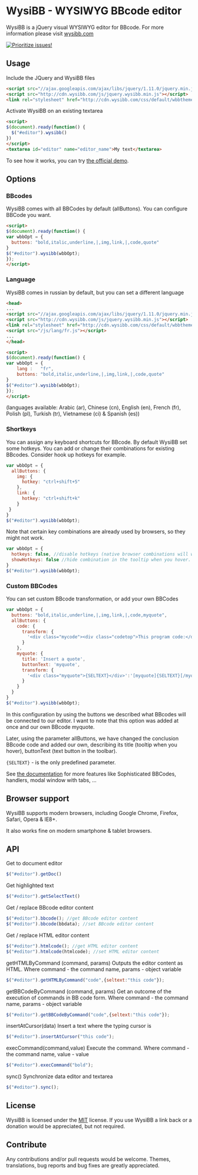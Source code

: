 # WysiBB - WYSIWYG BBcode editor

WysiBB is a jQuery visual WYSIWYG editor for BBcode.
For more information please visit [wysibb.com](http://www.wysibb.com)

[![Prioritize issues!](http://www.gitfund.org/img/badge/55a88db60a975a1154c22eea.svg)](http://www.gitfund.org/wbb/wysibb)

## Usage

Include the JQuery and WysiBB files

```html
<script src="//ajax.googleapis.com/ajax/libs/jquery/1.11.0/jquery.min.js"></script>
<script src="http://cdn.wysibb.com/js/jquery.wysibb.min.js"></script>
<link rel="stylesheet" href="http://cdn.wysibb.com/css/default/wbbtheme.css" />
```

Activate WysiBB on an existing textarea

```html
<script>
$(document).ready(function() {
  $("#editor").wysibb()
})
</script>
<textarea id="editor" name="editor_name">My text</textarea>
```

To see how it works, you can try [the official demo](http://www.wysibb.com/).

## Options

### BBcodes
WysiBB comes with all BBCodes by default (allButtons). You can configure BBCode you want.

```html
<script>
$(document).ready(function() {
var wbbOpt = {
  buttons: "bold,italic,underline,|,img,link,|,code,quote"
}
$("#editor").wysibb(wbbOpt);
});
</script>
```

### Language

WysiBB comes in russian by default, but you can set a different language

```html
<head>
...
<script src="//ajax.googleapis.com/ajax/libs/jquery/1.11.0/jquery.min.js"></script>
<script src="http://cdn.wysibb.com/js/jquery.wysibb.min.js"></script>
<link rel="stylesheet" href="http://cdn.wysibb.com/css/default/wbbtheme.css" />
<script src="/js/lang/fr.js"></script>
...
</head>

<script>
$(document).ready(function() {
var wbbOpt = {
    lang : 	 "fr",
    buttons: "bold,italic,underline,|,img,link,|,code,quote"
}
$("#editor").wysibb(wbbOpt);
});
</script>
```

(languages available: Arabic (ar), Chinese (cn), English (en), French (fr), Polish (pl), Turkish (tr), Vietnamese (ci) & Spanish (es))


### Shortkeys

You can assign any keyboard shortcuts for BBcode. By default WysiBB set some hotkeys. You can add or change their combinations for existing BBcodes. 
Consider hook up hotkeys for example.

```javascript
var wbbOpt = {
  allButtons: {
    img: {
      hotkey: "ctrl+shift+5"
    },
    link: {
      hotkey: "ctrl+shift+k"
    }
 }
}
$("#editor").wysibb(wbbOpt);
```

Note that certain key combinations are already used by browsers, so they might not work.

```javascript
var wbbOpt = {
  hotkeys: false, //disable hotkeys (native browser combinations will work)
  showHotkeys: false //hide combination in the tooltip when you hover.
}
$("#editor").wysibb(wbbOpt);
```

### Custom BBCodes

You can set custom BBcode transformation, or add your own BBCodes

```javascript
var wbbOpt = {
  buttons: "bold,italic,underline,|,img,link,|,code,myquote",
  allButtons: {
    code: {
      transform: {
        '<div class="mycode"><div class="codetop">This program code:</div><div class="codemain">{SELTEXT}</div></div>':'[code]{SELTEXT}[/code]'
      }
    },
    myquote: {
      title: 'Insert a quote',
      buttonText: 'myquote',
      transform: {
        '<div class="myquote">{SELTEXT}</div>':'[myquote]{SELTEXT}[/myquote]'
      }
    }
  }
}
$("#editor").wysibb(wbbOpt);
```

In this configuration by using the buttons we described what BBcodes will be connected to our editor. I want to note that this option was added at once and our own BBcode myquote.

Later, using the parameter allButtons, we have changed the conclusion BBcode code and added our own, describing its title (tooltip when you hover), buttonText (text button in the toolbar).

`{SELTEXT}` - is the only predefined parameter.

See [the documentation](http://www.wysibb.com/ru/docs/) for more features like Sophisticated BBCodes, handlers, modal window with tabs, ...

## Browser support

WysiBB supports modern browsers, including Google Chrome, Firefox, Safari, Opera & IE8+.

It also works fine on modern smartphone & tablet browsers.

## API

Get to document editor

```javascript
$("#editor").getDoc()
```

Get highlighted text

```javascript
$("#editor").getSelectText()
```

Get / replace BBcode editor content

```javascript
$("#editor").bbcode(); //get BBcode editor content
$("#editor").bbcode(bbdata); //set BBcode editor content
```

Get / replace HTML editor content

```javascript
$("#editor").htmlcode(); //get HTML editor content
$("#editor").htmlcode(htmlcode); //set HTML editor content
```

getHTMLByCommand (command, params)
Outputs the editor content as HTML. Where command - the command name, params - object variable

```javascript
$("#editor").getHTMLByCommand("code",{seltext:"this code"});
```

getBBCodeByCommand (command, params) 
Get an outcome of the execution of commands in BB code form. Where command - the command name, params - object variable

```javascript
$("#editor").getBBCodeByCommand("code",{seltext:"this code"});
```

insertAtCursor(data)
Insert a text where the typing cursor is

```javascript
$("#editor").insertAtCursor("this code");
```

execCommand(command,value)
Execute the command. Where command - the command name, value - value

```javascript
$("#editor").execCommand("bold");
```

sync()
Synchronize data editor and textarea

```javascript
$("#editor").sync();
```

## License

WysiBB is licensed under the [MIT](http://www.opensource.org/licenses/mit-license.php) license.
If you use WysiBB a link back or a donation would be appreciated, but not required.

## Contribute

Any contributions and/or pull requests would be welcome.
Themes, translations, bug reports and bug fixes are greatly appreciated.
